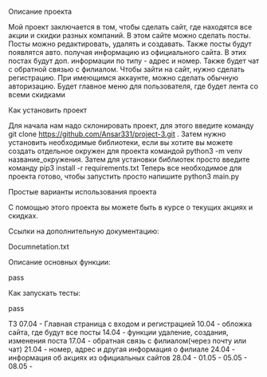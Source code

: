 Описание проекта

Мой проект заключается в том, чтобы сделать сайт, где находятся все акции и скидки разных компаний. В
этом сайте можно сделать посты. Посты можно редактировать, удалять и создавать. Также посты будут появлятся авто. получая информацию из официального сайта. В этих постах будут доп. информации по типу - адрес и номер. Также будет чат с обратной связью с филиалом.
Чтобы зайти на сайт, нужно сделать регистрацию. При имеющимся аккаунте, можно сделать обычную авторизацию.
Будет главное меню для пользователя, где будет лента со всеми скидками

Как установить проект

Для начала нам надо склонировать проект, для этого введите команду git clone https://github.com/Ansar331/project-3.git .
Затем нужно установить необходимые библиотеки, если вы хотите вы можете создать отдельное окружен для проекта командой
python3 -m venv название_окружения. Затем для установки библиотек просто введите команду pip3 install -r requirements.txt
Теперь все необходимое для проекта готово, чтобы запустить просто напишите python3 main.py

Простые варианты использования проекта

С помощью этого проекта вы можете быть в курсе о текущих акциях и скидках.

Ссылки на дополнительную документацию:

Documnetation.txt

Описание основных функции:

pass

Как запускать тесты:

pass

ТЗ
07.04 - Главная страница с входом и регистрацией
10.04 - обложка сайта, где будут все посты
14.04 - функции удаление, создания, изменения поста
17.04 - обратная связь с филиалом(через почту или чат)
21.04 - номер, адрес и другая информация о филиале
24.04 - информация об акциях из официальных сайтов
28.04 -
01.05 -
05.05 -
08.05 -
